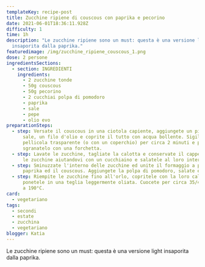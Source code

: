 ```yaml
---
templateKey: recipe-post
title: Zucchine ripiene di couscous con paprika e pecorino
date: 2021-06-01T18:36:11.928Z
difficulty: 1
time: 1h
description: "Le zucchine ripiene sono un must: questa è una versione light
  insaporita dalla paprika."
featuredimage: /img/zucchine_ripiene_couscous_1.png
dose: 2 persone
ingredientsSections:
  - section: INGREDIENTI
    ingredients:
      - 2 zucchine tonde
      - 50g couscous
      - 50g pecorino
      - 2 cucchiai polpa di pomodoro
      - paprika
      - sale
      - pepe
      - olio evo
preparationSteps:
  - step: Versate il couscous in una ciotola capiente, aggiungete un pizzico di
      sale, un filo d'olio e coprite il tutto con acqua bollente. Sigillate con
      pellicola trasparente (o con un coperchio) per circa 2 minuti e poi
      sgranatelo con una forchetta.
  - step: Lavate le zucchine, tagliate la calotta e conservate il cappello. Scavate
      le zucchine aiutandovi con un cucchiaino e salatele al loro interno.
  - step: Sminuzzate l'interno delle zucchine ed unite il formaggio a pezzetti, la
      paprika ed il couscous. Aggiungete la polpa di pomodoro, salate e pepate.
  - step: Riempite le zucchine fino all'orlo, copritele con la loro calotte e
      ponetele in una teglia leggermente oliata. Cuocete per circa 35/40 minuti
      a 190°C.
card:
  - vegetariano
tags:
  - secondi
  - estate
  - zucchina
  - vegetariano
blogger: Katia
---
```

Le zucchine ripiene sono un must: questa è una versione light insaporita dalla paprika.